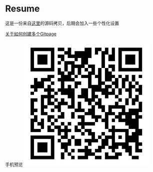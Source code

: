 # Resume
这是一份来自[这里](https://github.com/xaoxuu/hexo-theme-resume)的源码拷贝，后期会加入一些个性化设置

[关于如何创建多个Gitpage](https://segmentfault.com/a/1190000003946969)

手机预览
![个人简历](/images/src/QR-code.png)
